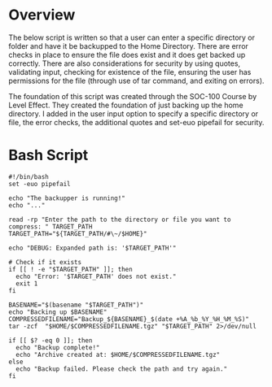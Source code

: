 # Overview

The below script is written so that a user can enter a specific directory or folder and have it be backupped to the Home Directory. There are error checks in place to ensure the file does exist and it does get backed up correctly. There are also considerations for security by using quotes, validating input, checking for existence of the file, ensuring the user has permissions for the file (through use of tar command, and exiting on errors). 

The foundation of this script was created through the SOC-100 Course by Level Effect. They created the foundation of just backing up the home directory. I added in the user input option to specify a specific directory or file, the error checks, the additional quotes and set-euo pipefail for security.

# Bash Script

```
#!/bin/bash
set -euo pipefail

echo "The backupper is running!"
echo "..."

read -rp "Enter the path to the directory or file you want to compress: " TARGET_PATH
TARGET_PATH="${TARGET_PATH/#\~/$HOME}"

echo "DEBUG: Expanded path is: '$TARGET_PATH'"

# Check if it exists
if [[ ! -e "$TARGET_PATH" ]]; then
  echo "Error: '$TARGET_PATH' does not exist."
  exit 1
fi

BASENAME="$(basename "$TARGET_PATH")"
echo "Backing up $BASENAME"
COMPRESSEDFILENAME="Backup_${BASENAME}_$(date +%A_%b_%Y_%H_%M_%S)"
tar -zcf  "$HOME/$COMPRESSEDFILENAME.tgz" "$TARGET_PATH" 2>/dev/null

if [[ $? -eq 0 ]]; then
  echo "Backup complete!"
  echo "Archive created at: $HOME/$COMPRESSEDFILENAME.tgz"
else
  echo "Backup failed. Please check the path and try again."
fi
```
